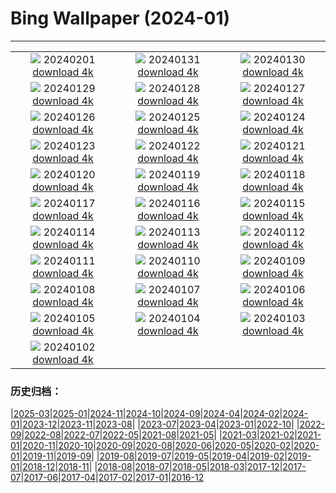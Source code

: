 # Bing Wallpaper (2024-01)
**************
| | | |
| :----: | :----: | :----: |
| ![](https://www.bing.com/th?id=OHR.ZebraMother_EN-US7544209908_1920x1080.jpg) 20240201 [download 4k](https://www.bing.com/th?id=OHR.ZebraMother_EN-US7544209908_UHD.jpg) | ![](https://www.bing.com/th?id=OHR.AlbaceteSpain_EN-US7443919036_1920x1080.jpg) 20240131 [download 4k](https://www.bing.com/th?id=OHR.AlbaceteSpain_EN-US7443919036_UHD.jpg) | ![](https://www.bing.com/th?id=OHR.GollingerFalls_EN-US7184224692_1920x1080.jpg) 20240130 [download 4k](https://www.bing.com/th?id=OHR.GollingerFalls_EN-US7184224692_UHD.jpg) |
| ![](https://www.bing.com/th?id=OHR.ChannelOutback_EN-US7094425288_1920x1080.jpg) 20240129 [download 4k](https://www.bing.com/th?id=OHR.ChannelOutback_EN-US7094425288_UHD.jpg) | ![](https://www.bing.com/th?id=OHR.WinterCarnival_EN-US6859361078_1920x1080.jpg) 20240128 [download 4k](https://www.bing.com/th?id=OHR.WinterCarnival_EN-US6859361078_UHD.jpg) | ![](https://www.bing.com/th?id=OHR.HawkOwl_EN-US6646901652_1920x1080.jpg) 20240127 [download 4k](https://www.bing.com/th?id=OHR.HawkOwl_EN-US6646901652_UHD.jpg) |
| ![](https://www.bing.com/th?id=OHR.DwynwensDay_EN-US2844762878_1920x1080.jpg) 20240126 [download 4k](https://www.bing.com/th?id=OHR.DwynwensDay_EN-US2844762878_UHD.jpg) | ![](https://www.bing.com/th?id=OHR.IcelandBeach_EN-US2647667820_1920x1080.jpg) 20240125 [download 4k](https://www.bing.com/th?id=OHR.IcelandBeach_EN-US2647667820_UHD.jpg) | ![](https://www.bing.com/th?id=OHR.MaldivesAtolls_EN-US2498947967_1920x1080.jpg) 20240124 [download 4k](https://www.bing.com/th?id=OHR.MaldivesAtolls_EN-US2498947967_UHD.jpg) |
| ![](https://www.bing.com/th?id=OHR.SantaCruzSunrise_EN-US6436233856_1920x1080.jpg) 20240123 [download 4k](https://www.bing.com/th?id=OHR.SantaCruzSunrise_EN-US6436233856_UHD.jpg) | ![](https://www.bing.com/th?id=OHR.SquirrelNetherlands_EN-US2174319616_1920x1080.jpg) 20240122 [download 4k](https://www.bing.com/th?id=OHR.SquirrelNetherlands_EN-US2174319616_UHD.jpg) | ![](https://www.bing.com/th?id=OHR.MacaroniPenguins_EN-US2046934125_1920x1080.jpg) 20240121 [download 4k](https://www.bing.com/th?id=OHR.MacaroniPenguins_EN-US2046934125_UHD.jpg) |
| ![](https://www.bing.com/th?id=OHR.PlitviceWinter_EN-US1870468945_1920x1080.jpg) 20240120 [download 4k](https://www.bing.com/th?id=OHR.PlitviceWinter_EN-US1870468945_UHD.jpg) | ![](https://www.bing.com/th?id=OHR.ParisBridge_EN-US1771484789_1920x1080.jpg) 20240119 [download 4k](https://www.bing.com/th?id=OHR.ParisBridge_EN-US1771484789_UHD.jpg) | ![](https://www.bing.com/th?id=OHR.SleepyWolf_EN-US1667992900_1920x1080.jpg) 20240118 [download 4k](https://www.bing.com/th?id=OHR.SleepyWolf_EN-US1667992900_UHD.jpg) |
| ![](https://www.bing.com/th?id=OHR.LakeLouise_EN-US1133378386_1920x1080.jpg) 20240117 [download 4k](https://www.bing.com/th?id=OHR.LakeLouise_EN-US1133378386_UHD.jpg) | ![](https://www.bing.com/th?id=OHR.MLKMemorialDC_EN-US1038696225_1920x1080.jpg) 20240116 [download 4k](https://www.bing.com/th?id=OHR.MLKMemorialDC_EN-US1038696225_UHD.jpg) | ![](https://www.bing.com/th?id=OHR.HokkaidoSwans_EN-US0905932812_1920x1080.jpg) 20240115 [download 4k](https://www.bing.com/th?id=OHR.HokkaidoSwans_EN-US0905932812_UHD.jpg) |
| ![](https://www.bing.com/th?id=OHR.HanaHighway_EN-US0637770298_1920x1080.jpg) 20240114 [download 4k](https://www.bing.com/th?id=OHR.HanaHighway_EN-US0637770298_UHD.jpg) | ![](https://www.bing.com/th?id=OHR.BukhansanSeoul_EN-US0422922586_1920x1080.jpg) 20240113 [download 4k](https://www.bing.com/th?id=OHR.BukhansanSeoul_EN-US0422922586_UHD.jpg) | ![](https://www.bing.com/th?id=OHR.LynxSnow_EN-US9261675170_1920x1080.jpg) 20240112 [download 4k](https://www.bing.com/th?id=OHR.LynxSnow_EN-US9261675170_UHD.jpg) |
| ![](https://www.bing.com/th?id=OHR.MilopotamosStairs_EN-US9131506093_1920x1080.jpg) 20240111 [download 4k](https://www.bing.com/th?id=OHR.MilopotamosStairs_EN-US9131506093_UHD.jpg) | ![](https://www.bing.com/th?id=OHR.BalloonDay_EN-US9019911805_1920x1080.jpg) 20240110 [download 4k](https://www.bing.com/th?id=OHR.BalloonDay_EN-US9019911805_UHD.jpg) | ![](https://www.bing.com/th?id=OHR.BerninaPass_EN-US8788589226_1920x1080.jpg) 20240109 [download 4k](https://www.bing.com/th?id=OHR.BerninaPass_EN-US8788589226_UHD.jpg) |
| ![](https://www.bing.com/th?id=OHR.DevilsMarbles_EN-US8559239074_1920x1080.jpg) 20240108 [download 4k](https://www.bing.com/th?id=OHR.DevilsMarbles_EN-US8559239074_UHD.jpg) | ![](https://www.bing.com/th?id=OHR.CrabappleChaffinch_EN-US1781584314_1920x1080.jpg) 20240107 [download 4k](https://www.bing.com/th?id=OHR.CrabappleChaffinch_EN-US1781584314_UHD.jpg) | ![](https://www.bing.com/th?id=OHR.HarbinFestival_EN-US7952970209_1920x1080.jpg) 20240106 [download 4k](https://www.bing.com/th?id=OHR.HarbinFestival_EN-US7952970209_UHD.jpg) |
| ![](https://www.bing.com/th?id=OHR.GoldenGateLight_EN-US7749261025_1920x1080.jpg) 20240105 [download 4k](https://www.bing.com/th?id=OHR.GoldenGateLight_EN-US7749261025_UHD.jpg) | ![](https://www.bing.com/th?id=OHR.BodleianCeiling_EN-US7552379941_1920x1080.jpg) 20240104 [download 4k](https://www.bing.com/th?id=OHR.BodleianCeiling_EN-US7552379941_UHD.jpg) | ![](https://www.bing.com/th?id=OHR.BhutanSolstice_EN-US7410762908_1920x1080.jpg) 20240103 [download 4k](https://www.bing.com/th?id=OHR.BhutanSolstice_EN-US7410762908_UHD.jpg) |
| ![](https://www.bing.com/th?id=OHR.SleepingFox_EN-US7231760677_1920x1080.jpg) 20240102 [download 4k](https://www.bing.com/th?id=OHR.SleepingFox_EN-US7231760677_UHD.jpg) |  |  |

### 历史归档：

|[2025-03](bing/2025-03/2025-03.md)|[2025-01](bing/2025-01/2025-01.md)|[2024-11](bing/2024-11/2024-11.md)|[2024-10](bing/2024-10/2024-10.md)|[2024-09](bing/2024-09/2024-09.md)|[2024-04](bing/2024-04/2024-04.md)|[2024-02](bing/2024-02/2024-02.md)|[2024-01](bing/2024-01/2024-01.md)|[2023-12](bing/2023-12/2023-12.md)|[2023-11](bing/2023-11/2023-11.md)|[2023-08](bing/2023-08/2023-08.md)|
|[2023-07](bing/2023-07/2023-07.md)|[2023-04](bing/2023-04/2023-04.md)|[2023-01](bing/2023-01/2023-01.md)|[2022-10](bing/2022-10/2022-10.md)|
|[2022-09](bing/2022-09/2022-09.md)|[2022-08](bing/2022-08/2022-08.md)|[2022-07](bing/2022-07/2022-07.md)|[2022-05](bing/2022-05/2022-05.md)|[2021-08](bing/2021-08/2021-08.md)|[2021-05](bing/2021-05/2021-05.md)|
|[2021-03](bing/2021-03/2021-03.md)|[2021-02](bing/2021-02/2021-02.md)|[2021-01](bing/2021-01/2021-01.md)|[2020-11](bing/2020-11/2020-11.md)|[2020-10](bing/2020-10/2020-10.md)|[2020-09](bing/2020-09/2020-09.md)|[2020-08](bing/2020-08/2020-08.md)|[2020-06](bing/2020-06/2020-06.md)|[2020-05](bing/2020-05/2020-05.md)|[2020-02](bing/2020-02/2020-02.md)|[2020-01](bing/2020-01/2020-01.md)|[2019-11](bing/2019-11/2019-11.md)|[2019-09](bing/2019-09/2019-09.md)|
|[2019-08](bing/2019-08/2019-08.md)|[2019-07](bing/2019-07/2019-07.md)|[2019-05](bing/2019-05/2019-05.md)|[2019-04](bing/2019-04/2019-04.md)|[2019-02](bing/2019-02/2019-02.md)|[2019-01](bing/2019-01/2019-01.md)|[2018-12](bing/2018-12/2018-12.md)|[2018-11](bing/2018-11/2018-11.md)|
|[2018-08](bing/2018-08/2018-08.md)|[2018-07](bing/2018-07/2018-07.md)|[2018-05](bing/2018-05/2018-05.md)|[2018-03](bing/2018-03/2018-03.md)|[2017-12](bing/2017-12/2017-12.md)|[2017-07](bing/2017-07/2017-07.md)|[2017-06](bing/2017-06/2017-06.md)|[2017-04](bing/2017-04/2017-04.md)|[2017-02](bing/2017-02/2017-02.md)|[2017-01](bing/2017-01/2017-01.md)|[2016-12](bing/2016-12/2016-12.md)